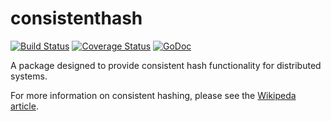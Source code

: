 # consistenthash

[![Build Status](https://travis-ci.org/tomdionysus/consistenthash.svg?branch=master)](https://travis-ci.org/tomdionysus/consistenthash) 
[![Coverage Status](https://coveralls.io/repos/tomdionysus/consistenthash/badge.svg?branch=master&service=github)](https://coveralls.io/github/tomdionysus/consistenthash?branch=master)
[![GoDoc](https://godoc.org/github.com/tomdionysus/consistenthash?status.svg)](https://godoc.org/github.com/tomdionysus/consistenthash)

A package designed to provide consistent hash functionality for distributed systems.

For more information on consistent hashing, please see the [Wikipeda article](https://en.wikipedia.org/wiki/Consistent_hashing).

